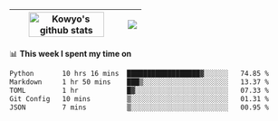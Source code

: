 | <a href="https://github.com/anuraghazra/github-readme-stats"><img width="85%" src="https://github-readme-stats.vercel.app/api?username=kowyo&show_icons=true&hide_border=true&theme=transparent" alt="Kowyo's github stats" /></a> | <a href="https://github.com/anuraghazra/github-readme-stats"><img align="center" src="https://github-readme-stats.vercel.app/api/top-langs/?username=kowyo&exclude_repo=Engineering-Competition-Robot,mobile-robot&hide=c,assembly,shaderlab,hlsl,mathematica,cmake&layout=compact&hide_border=true&theme=transparent" /></a> |
| ------------- | ------------- |

📊 **This week I spent my time on**
<!--START_SECTION:waka-->

```txt
Python       10 hrs 16 mins  ██████████████████▓░░░░░░   74.85 %
Markdown     1 hr 50 mins    ███▒░░░░░░░░░░░░░░░░░░░░░   13.37 %
TOML         1 hr            █▓░░░░░░░░░░░░░░░░░░░░░░░   07.33 %
Git Config   10 mins         ▒░░░░░░░░░░░░░░░░░░░░░░░░   01.31 %
JSON         7 mins          ▒░░░░░░░░░░░░░░░░░░░░░░░░   00.95 %
```

<!--END_SECTION:waka-->
